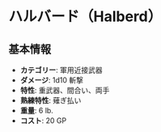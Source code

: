 # ハルバード（Halberd）

## 基本情報
- **カテゴリー**: 軍用近接武器
- **ダメージ**: 1d10 斬撃
- **特性**: 重武器、間合い、両手
- **熟練特性**: 薙ぎ払い
- **重量**: 6 lb.
- **コスト**: 20 GP

